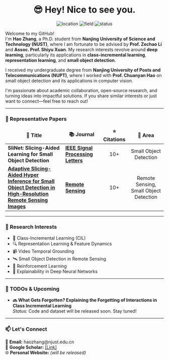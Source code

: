 <h1 align="center">😎 Hey! Nice to see you.</h1>

<p align="center">
  <img src="https://img.shields.io/badge/Location-Nanjing,%20China-blue" alt="location">
  <img src="https://img.shields.io/badge/Field-Deep%20Learning-red" alt="field">
  <img src="https://img.shields.io/badge/Status-Ph.D.%20Student-success" alt="status">
</p>

<p>
Welcome to my GitHub! </br>
I'm <b>Hao Zhang</b>, a Ph.D. student from <b>Nanjing University of Science and Technology (NUST)</b>, where I am fortunate to be advised by <b>Prof. Zechao Li</b> and <b>Assoc. Prof. Shiyu Xuan</b>. My research interests revolve around <b>deep learning</b>, particularly its applications in <b>class-incremental learning</b>, <b>representation learning</b>, and <b>small object detection</b>.

I received my undergraduate degree from <b>Nanjing University of Posts and Telecommunications (NUPT)</b>, where I worked with <b>Prof. Chuanyan Hao</b> on small object detection and its applications in computer vision.

I'm passionate about academic collaboration, open-source research, and turning ideas into impactful solutions. If you share similar interests or just want to connect—feel free to reach out!
</p>

---

<h3>📄 Representative Papers</h3>

<table>
  <thead align="center">
    <tr>
      <td><b>🎁 Title</b></td>
      <td><b>📚 Journal</b></td>
      <td><b>⭐ Citations</b></td>
      <td><b>🎯 Area</b></td>
    </tr>
  </thead>
  <tbody>
    <tr>
      <td>
        <a><b>SliNet: Slicing-Aided Learning for Small Object Detection</b></a>
      </td>
      <td>
        <a href="https://doi.org/10.1109/lsp.2024.3373261"><b>IEEE Signal Processing Letters</b></a>
      </td>
      <td align="center">10+</td>
      <td align="center">Small Object Detection</td>
    </tr>
    <tr>
      <td>
        <a href="https://github.com/Gemini-wt/ASAHI/tree/13408050ba91141a072a4645ee6ee4f2924747d0">
          <b>Adaptive Slicing-Aided Hyper Inference for Small Object Detection in High-Resolution Remote Sensing Images</b>
        </a>
      </td>
      <td>
        <a href="https://www.mdpi.com/journal/remotesensing"><b>Remote Sensing</b></a>
      </td>
      <td align="center">10+</td>
      <td align="center">Remote Sensing, Small Object Detection</td>
    </tr>
  </tbody>
</table>

---

<h3>🧠 Research Interests</h3>

<ul>
  <li>🧩 Class-Incremental Learning (CIL)</li>
  <li>🔍 Representation Learning & Feature Dynamics</li>
  <li>📹 Video Temporal Grounding</li>
  <li>🛰️ Small Object Detection in Remote Sensing</li>
  <li>🤖 Reinforcement Learning</li>
  <li>🧠 Explainability in Deep Neural Networks</li>
</ul>

---

<h3>📝 TODOs & Upcoming</h3>

<ul>
  <li>
    <b>🔜 What Gets Forgotten? Explaining the Forgetting of Interactions in Class Incremental Learning</b><br>
    <i>Status:</i> Code and dataset will be released soon. Stay tuned!
  </li>
</ul>

---

<h3>📫 Let's Connect</h3>

<p>
  💼 <b>Email:</b> haozhang@njust.edu.cn <br>
  🔗 <b>Google Scholar:</b> <a href="https://scholar.google.com/citations?hl=zh-CN&user=O85nhYsAAAAJ&view_op=list_works&gmla=AH8HC4xoIkeXA0GmToFXzCflcNlTjU_Uuj3UGN0jnPnGJSTLjXlwtlXAEJy9hOrT_-Y3OEQUDKJOLKT-mRjzW6yyjYKUyQqdaAii5uihg8w">[Link]</a> <br>
  🌐 <b>Personal Website:</b> <i>(will be released)</i>
</p>


